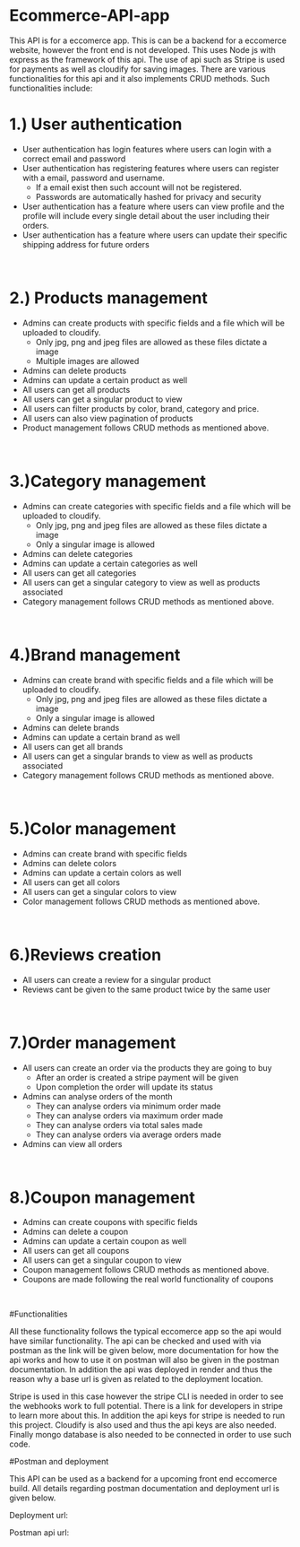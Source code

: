 # Ecommerce-API-app
This API is for a eccomerce app. This is can be a backend for a eccomerce website, however the front end is not developed. This uses Node js with express as the framework of this api. The use of api such as Stripe is used for payments as well as cloudify for saving images. There are various functionalities for this api and it also implements CRUD methods. Such functionalities include:

# 1.) User authentication
* User authentication has login features where users can login with a correct email and password<br />
* User authentication has registering features where users can register with a email, password and username.
  * If a email exist then such account will not be registered.
  * Passwords are automatically hashed for privacy and security
* User authentication has a feature where users can view profile and the profile will include every single detail about the user including their orders.
* User authentication has a feature where users can update their specific shipping address for future orders
<br />

# 2.) Products management
* Admins can create products with specific fields and a file which will be uploaded to cloudify.
  * Only jpg, png and jpeg files are allowed as these files dictate a image
  * Multiple images are allowed
* Admins can delete products
* Admins can update a certain product as well
* All users can get all products
* All users can get a singular product to view
* All users can filter products by color, brand, category and price.
* All users can also view pagination of products
* Product management follows CRUD methods as mentioned above.
<br />

# 3.)Category management
* Admins can create categories with specific fields and a file which will be uploaded to cloudify.
  * Only jpg, png and jpeg files are allowed as these files dictate a image
  * Only a singular image is allowed
* Admins can delete categories
* Admins can update a certain categories as well
* All users can get all categories
* All users can get a singular category to view as well as products associated 
* Category management follows CRUD methods as mentioned above.
<br />

# 4.)Brand management
* Admins can create brand with specific fields and a file which will be uploaded to cloudify.
  * Only jpg, png and jpeg files are allowed as these files dictate a image
  * Only a singular image is allowed
* Admins can delete brands
* Admins can update a certain brand as well
* All users can get all brands
* All users can get a singular brands to view as well as products associated 
* Category management follows CRUD methods as mentioned above.
<br />

# 5.)Color management
* Admins can create brand with specific fields
* Admins can delete colors
* Admins can update a certain colors as well
* All users can get all colors
* All users can get a singular colors to view 
* Color management follows CRUD methods as mentioned above.
<br />

# 6.)Reviews creation
* All users can create a review for a singular product
* Reviews cant be given to the same product twice by the same user
<br />

# 7.)Order management
* All users can create an order via the products they are going to buy
  * After an order is created a stripe payment will be given
  * Upon completion the order will update its status
* Admins can analyse orders of the month
  * They can analyse orders via minimum order made
  * They can analyse orders via maximum order made
  * They can analyse orders via total sales made
  * They can analyse orders via average orders made
* Admins can view all orders
<br />

# 8.)Coupon management
* Admins can create coupons with specific fields
* Admins can delete a coupon
* Admins can update a certain coupon as well
* All users can get all coupons
* All users can get a singular coupon to view
* Coupon management follows CRUD methods as mentioned above.
* Coupons are made following the real world functionality of coupons
<br />

#Functionalities

All these functionality follows the typical eccomerce app so the api would have similar functionality. The api can be checked and used with via postman as the link will be given below, more documentation for how the api works and how to use it on postman will also be given in the postman documentation. In addition the api was deployed in render and thus the reason why a base url is given as related to the deployment location. <br />

Stripe is used in this case however the stripe CLI is needed in order to see the webhooks work to full potential. There is a link for developers in stripe to learn more about this. In addition the api keys for stripe is needed to run this project. Cloudify is also used and thus the api keys are also needed. Finally mongo database is also needed to be connected in order to use such code. <br />

#Postman and deployment

This API can be used as a backend for a upcoming front end eccomerce build. All details regarding postman documentation and deployment url is given below.<br />

Deployment url:<br />

Postman api url:<br />

